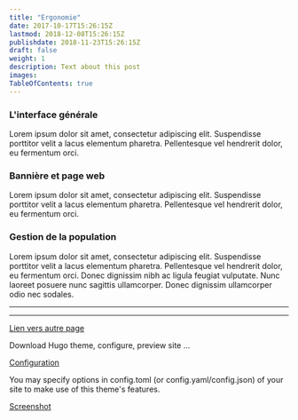 ```yaml
---
title: "Ergonomie"
date: 2017-10-17T15:26:15Z
lastmod: 2018-12-08T15:26:15Z
publishdate: 2018-11-23T15:26:15Z
draft: false
weight: 1
description: Text about this post
images:
TableOfContents: true
---
```





### L'interface générale
Lorem ipsum dolor sit amet, consectetur adipiscing elit. Suspendisse porttitor velit a lacus elementum pharetra. Pellentesque vel hendrerit dolor, eu fermentum orci. 

### Bannière et page web
Lorem ipsum dolor sit amet, consectetur adipiscing elit. Suspendisse porttitor velit a lacus elementum pharetra. Pellentesque vel hendrerit dolor, eu fermentum orci. 
### Gestion de la population
Lorem ipsum dolor sit amet, consectetur adipiscing elit. Suspendisse porttitor velit a lacus elementum pharetra. Pellentesque vel hendrerit dolor, eu fermentum orci. Donec dignissim nibh ac ligula feugiat vulputate. Nunc laoreet posuere nunc sagittis ullamcorper. Donec dignissim ullamcorper odio nec sodales. 





---
---
[Lien vers autre page](./installation)

Download Hugo theme, configure, preview site ...

 [Configuration](./configuration)

You may specify options in config.toml (or config.yaml/config.json) of your site to make use of this theme's features.

 [Screenshot](./screenshot)
